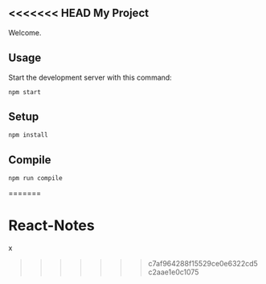 <<<<<<< HEAD
My Project
---
 
Welcome.
 
 
 
Usage
---
 
Start the development server with this command:
 
```
npm start
```
 
 
 
Setup
---
 
```
npm install
```
 
 
 
Compile
---
 
```
npm run compile
```
=======
# React-Notes
x
>>>>>>> c7af964288f15529ce0e6322cd5c2aae1e0c1075
